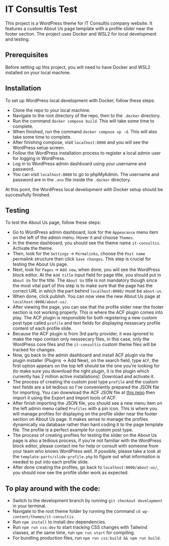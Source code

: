 # IT Consultis Test
This project is a WordPress theme for IT Consultis company website. It features a custom About Us page template with a profile slider near the footer section. The project uses Docker and WSL2 for local development and testing.
## Prerequisites
Before setting up this project, you will need to have Docker and WSL2 installed on your local machine.
## Installation
To set up WordPress local development with Docker, follow these steps:
* Clone the repo to your local machine.
* Navigate to the root directory of the repo, then to the `.docker` directory.
* Run the command `docker compose build`. This will take some time to complete.
* When finished, run the command `docker compose up -d`. This will also take some time to complete.
* After finishing compose, visit `localhost:8000` and you will see the WordPress setup screen.
* Follow the WordPress installation process to register a local admin user for logging in WordPress.
* Log in to WordPress admin dashboard using your username and password.
* You can visit `localhost:8080` to go to phpMyAdmin. The username and password are in the `.env` file inside the `.docker` directory. 

At this point, the WordPress local development with Docker setup should be successfully finished.

## Testing
To test the About Us page, follow these steps:
* Go to WordPress admin dashboard, look for the `Appearance` menu item on the left of the admin menu. Hover it and choose `Themes`.
* In the theme dashboard, you should see the theme name `it-consultis`. Activate the theme.
* Then, look for the `Settings` -> `Permalinks`, choose the `Post name` permalink structure then click `Save changes`. This step is crucial for testing the About Us page.
* Next, look for `Pages` -> `Add new`, when done, you will see the WordPress block editor. At the `Add title` input field for page title, you should put in `About Us` for the title. The `About Us` title is not mandatory though since the most vital part of this step is to make sure that the page has the correct URL in which the part behind `localhost:8000/` must be `about-us`.
* When done, click publish. You can now view the new About Us page at `localhost:8000/about-us/`.
* After viewing the page, you can see that the profile slider near the footer section is not working properly. This is where the ACF plugin comes into play. The ACF plugin is responsible for both registering a new custom post type called `profile` and text fields for displaying nessecary profile content of each profile slide.
* Because the ACF plugin is from 3rd party provider, it was ignored to make the repo contain only nesssecary files, in this case, only the WordPress core files and the `it-consultis` custom theme files will be tracked for changes.
* Now, go back to the admin dashboard and install ACF plugin via the plugin installer (Plugins -> Add New), on the search field, type `ACF`, the first option appears on the top left should be the one you're looking for (to make sure you download the right plugin, it is the plugin which currently has 2 million active installations). Download and activate it.
* The process of creating the custom post type `profile` and the custom text fields are a bit tedious so I've conveniently prepared the JSON file for importing. You can dowwload the ACF JSON file at [this repo](https://github.com/thongtr-dev/it-consultis-test-acf-json) then import it using the Export and Import tools of ACF.
* After finish importing the JSON file, you should see a new menu item on the left admin menu called `Profiles` with a pin icon. This is where you will manage profiles for displaying on the profile slider near the footer section on About Us page. It makes sense to manage the profiles dynamically via database rather than hard coding it to the page template file. The profile is a perfect example for custom post type.
* The process of creating profiles for testing the slider on the About Us page is also a tedious process, if you're not familiar with the WordPress block editor, please contact me for help or consult with someone from your team who knows WordPress well. If possible, please take a look at the `template-parts/slide-profile.php` to figure out what information is needed to put into each profile slide.
* After done creating the profiles, go back to `localhost:8000/about-us/`, you should now see the profile slider work as expected.

## To play around with the code:
* Switch to the development branch by running `git checkout development` in your terminal.
* Navigate to the root theme folder by running the command `cd wp-content/themes/it-consultis`.
* Run `npm install` to install dev dependencies.
* Run `npm run css:dev` to start tracking CSS changes with Tailwind classes, at the same time, run `npm run start` for compiling.
* For bundling production files, run `npm run css:build && npm run build`.
